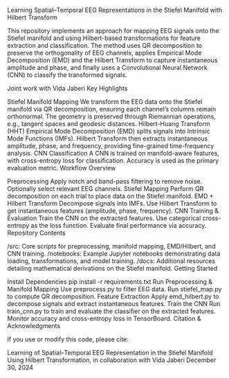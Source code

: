 Learning Spatial–Temporal EEG Representations in the Stiefel Manifold with Hilbert Transform

This repository implements an approach for mapping EEG signals onto the Stiefel manifold and using Hilbert-based transformations for feature extraction and classification. The method uses QR decomposition to preserve the orthogonality of EEG channels, applies Empirical Mode Decomposition (EMD) and the Hilbert Transform to capture instantaneous amplitude and phase, and finally uses a Convolutional Neural Network (CNN) to classify the transformed signals.

Joint work with Vida Jaberi
Key Highlights

Stiefel Manifold Mapping
We transform the EEG data onto the Stiefel manifold via QR decomposition, ensuring each channel’s columns remain orthonormal.
The geometry is preserved through Riemannian operations, e.g., tangent spaces and geodesic distances.
Hilbert-Huang Transform (HHT)
Empirical Mode Decomposition (EMD) splits signals into Intrinsic Mode Functions (IMFs).
Hilbert Transform then extracts instantaneous amplitude, phase, and frequency, providing fine-grained time-frequency analysis.
CNN Classification
A CNN is trained on manifold-aware features, with cross-entropy loss for classification.
Accuracy is used as the primary evaluation metric.
Workflow Overview

Preprocessing
Apply notch and band-pass filtering to remove noise.
Optionally select relevant EEG channels.
Stiefel Mapping
Perform QR decomposition on each trial to place data on the Stiefel manifold.
EMD + Hilbert Transform
Decompose signals into IMFs.
Use Hilbert Transform to get instantaneous features (amplitude, phase, frequency).
CNN Training & Evaluation
Train the CNN on the extracted features.
Use categorical cross-entropy as the loss function.
Evaluate final performance via accuracy.
Repository Contents

/src: Core scripts for preprocessing, manifold mapping, EMD/Hilbert, and CNN training.
/notebooks: Example Jupyter notebooks demonstrating data loading, transformations, and model training.
/docs: Additional resources detailing mathematical derivations on the Stiefel manifold.
Getting Started

Install Dependencies
pip install -r requirements.txt
Run Preprocessing & Manifold Mapping
Use preprocess.py to filter EEG data.
Run stiefel_map.py to compute QR decomposition.
Feature Extraction
Apply emd_hilbert.py to decompose signals and extract instantaneous features.
Train the CNN
Run train_cnn.py to train and evaluate the classifier on the extracted features.
Monitor accuracy and cross-entropy loss in TensorBoard.
Citation & Acknowledgments

If you use or modify this code, please cite:

Learning of Spatial–Temporal EEG Representation in the Stiefel Manifold Using Hilbert Transformation, in collaboration with Vida Jaberi
December 30, 2024
